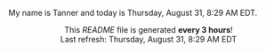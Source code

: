 My name is Tanner and today is Thursday, August 31, 8:29 AM EDT.

<p align="center">This <i>README</i> file is generated <b>every 3 hours</b>!</br>Last refresh: Thursday, August 31, 8:29 AM EDT<br /></p>
